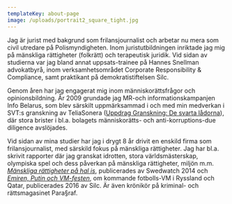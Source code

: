 ```yaml
---
templateKey: about-page
image: /uploads/portrait2_square_tight.jpg
---
```


Jag är jurist med bakgrund som frilansjournalist och arbetar nu mera som civil utredare på Polismyndigheten. Inom juristutbildningen inriktade jag mig på mänskliga rättigheter (folkrätt) och terapeutisk juridik. Vid sidan av studierna var jag bland annat uppsats-trainee på Hannes Snellman advokatbyrå, inom verksamhetsområdet Corporate Responsibility & Compliance, samt praktikant på demokratistiftelsen Silc.

Genom åren har jag engagerat mig inom människorättsfrågor och opinionsbildning. År 2009 grundade jag MR-och informationskampanjen Info Belarus, som blev särskilt uppmärksammad i och med min medverkan i SVT:s granskning av TeliaSonera ([Uppdrag Granskning: De svarta lådorna](https://www.svt.se/ug/teliasonera-i-hemligt-samarbete-med-diktaturer)), där stora brister i bl.a. bolagets människorätts- och anti-korruptions-due diligence avslöjades.

Vid sidan av mina studier har jag i drygt 8 år drivit en enskild firma som frilansjournalist, med särskild fokus på mänskliga rättigheter. Jag har bl.a. skrivit rapporter där jag granskat idrotten, stora världsmästerskap, olympiska spel och dess påverkan på mänskliga rättigheter, miljön m.m. [_Mänskliga rättigheter på hal is_](http://www.swedwatch.org/sv/rapporter/manskliga-rattigheter-pa-hal), publicerades av Swedwatch 2014 och [_Emiren, Putin och VM-festen_](http://silc.se/wp-content/uploads/2016/05/Emiren-Putin-och-VM-festen.pdf), om kommande fotbolls-VM i Ryssland och Qatar, publicerades 2016 av Silc. Är även krönikör på kriminal- och rättsmagasinet Para§raf.
